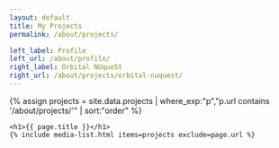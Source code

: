 ```yaml
---
layout: default
title: My Projects
permalink: /about/projects/

left_label: Profile
left_url: /about/profile/
right_label: Orbital NUqueSt
right_url: /about/projects/orbital-nuquest/
---
```


<!-- !PAGE CONTENT! -->
<div id="page-about-projects" class="w3-main">
  <section id="overview" class="w3-container">
    {% assign projects = site.data.projects
      | where_exp:"p","p.url contains '/about/projects/'"
      | sort:"order" %}

    <h1>{{ page.title }}</h1>
    {% include media-list.html items=projects exclude=page.url %}
  </section>
</div>